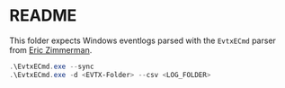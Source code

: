 # README

This folder expects Windows eventlogs parsed with the `EvtxECmd` parser from [Eric Zimmerman](https://ericzimmerman.github.io/#!index.md). 

```PowerShell
.\EvtxECmd.exe --sync
.\EvtxECmd.exe -d <EVTX-Folder> --csv <LOG_FOLDER>
```